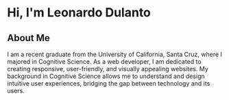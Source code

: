 <h1>Hi, I'm Leonardo Dulanto</h1>

<h2>About Me</h2>

<p>I am a recent graduate from the University of California, Santa Cruz, where I majored in Cognitive Science. As a web developer, I am dedicated to creating responsive, user-friendly, and visually appealing websites. My background in Cognitive Science allows me to understand and design intuitive user experiences, bridging the gap between technology and its users.</p>
